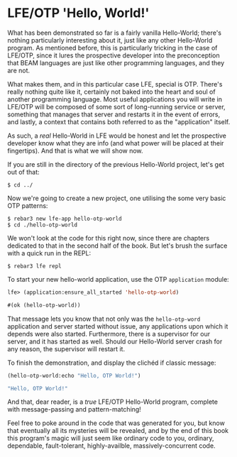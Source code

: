 # LFE/OTP 'Hello, World!'

What has been demonstrated so far is a fairly vanilla Hello-World; there's nothing particularly interesting about it, just like any other Hello-World program. As mentioned before, this is particularly tricking in the case of LFE/OTP, since it lures the prospective developer into the preconception that BEAM languages are just like other programming languages, and they are not.

What makes them, and in this particular case LFE, special is OTP. There's really nothing quite like it, certainly not baked into the heart and soul of another programming language. Most useful applications you will write in LFE/OTP will be composed of some sort of long-running service or server, something that manages that server and restarts it in the event of errors, and lastly, a context that contains both referred to as the "application" itself.

As such, a _real_ Hello-World in LFE would be honest and let the prospective developer know what they are info (and what power will be placed at their fingertips). And that is what we will show now.

If you are still in the directory of the previous Hello-World project, let's get out of that:

```shell
$ cd ../
```

Now we're going to create a new project, one utilising the some very basic OTP patterns:

```shell
$ rebar3 new lfe-app hello-otp-world
$ cd ./hello-otp-world
```

We won't look at the code for this right now, since there are chapters dedicated to that in the second half of the book. But let's brush the surface with a quick run in the REPL:

```shell
$ rebar3 lfe repl
```

To start your new hello-world application, use the OTP `application` module:

```lisp
lfe> (application:ensure_all_started 'hello-otp-world)
```
```lisp
#(ok (hello-otp-world))
```

That message lets you know that not only was the `hello-otp-word` application and server started without issue, any applications upon which it depends were also started. Furthermore, there is a supervisor for our server, and it has started as well. Should our Hello-World server crash for any reason, the supervisor will restart it.

To finish the demonstration, and display the clichéd if classic message:

```lisp
(hello-otp-world:echo "Hello, OTP World!")
```
```lisp
"Hello, OTP World!"
```

And that, dear reader, is a _true_ LFE/OTP Hello-World program, complete with message-passing and pattern-matching!

Feel free to poke around in the code that was generated for you, but know that eventually all its mysteries will be revealed, and by the end of this book this program's magic will just seem like ordinary code to you, ordinary, dependable, fault-tolerant, highly-availble, massively-concurrent code.
